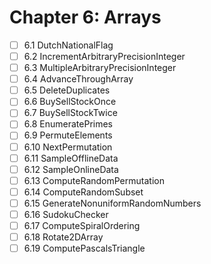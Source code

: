 # Chapter 6: Arrays  

- [ ] 6.1 DutchNationalFlag
- [ ] 6.2 IncrementArbitraryPrecisionInteger
- [ ] 6.3 MultipleArbitraryPrecisionInteger
- [ ] 6.4 AdvanceThroughArray
- [ ] 6.5 DeleteDuplicates
- [ ] 6.6 BuySellStockOnce
- [ ] 6.7 BuySellStockTwice
- [ ] 6.8 EnumeratePrimes
- [ ] 6.9 PermuteElements
- [ ] 6.10 NextPermutation
- [ ] 6.11 SampleOfflineData
- [ ] 6.12 SampleOnlineData
- [ ] 6.13 ComputeRandomPermutation
- [ ] 6.14 ComputeRandomSubset
- [ ] 6.15 GenerateNonuniformRandomNumbers
- [ ] 6.16 SudokuChecker
- [ ] 6.17 ComputeSpiralOrdering
- [ ] 6.18 Rotate2DArray
- [ ] 6.19 ComputePascalsTriangle
